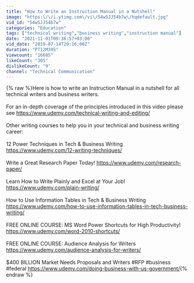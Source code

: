 ```yaml
---
title: "How to Write an Instruction Manual in a Nutshell"
image: "https:\/\/i.ytimg.com\/vi\/54wSJJ54b7w\/hqdefault.jpg"
vid_id: "54wSJJ54b7w"
categories: "Education"
tags: ["technical writing","business writing","instruction manual"]
date: "2021-11-01T09:36:57+03:00"
vid_date: "2019-07-14T20:16:00Z"
duration: "PT12M39S"
viewcount: "16685"
likeCount: "305"
dislikeCount: "9"
channel: "Technical Communication"
---
```

{% raw %}Here is how to write an Instruction Manual in a nutshell for all technical writers and business writers. <br /><br />For an in-depth coverage of the principles introduced in this video please see <a rel="nofollow" target="blank" href="https://www.udemy.com/technical-writing-and-editing/">https://www.udemy.com/technical-writing-and-editing/</a><br /><br />Other writing courses to help you in your technical and business writing career:<br /><br />12 Power Techniques in Tech &amp; Business Writing <a rel="nofollow" target="blank" href="https://www.udemy.com/12-writing-techniques/">https://www.udemy.com/12-writing-techniques/</a><br /><br />Write a Great Research Paper Today! <a rel="nofollow" target="blank" href="https://www.udemy.com/research-paper/">https://www.udemy.com/research-paper/</a><br /><br />Learn How to Write Plainly and Excel at Your Job! <a rel="nofollow" target="blank" href="https://www.udemy.com/plain-writing/">https://www.udemy.com/plain-writing/</a><br /><br />How to Use Information Tables in Tech &amp; Business Writing <a rel="nofollow" target="blank" href="https://www.udemy.com/how-to-use-information-tables-in-tech-business-writing/">https://www.udemy.com/how-to-use-information-tables-in-tech-business-writing/</a><br /><br />FREE ONLINE COURSE: MS Word Power Shortcuts for High Productivity! <a rel="nofollow" target="blank" href="https://www.udemy.com/word-2010-shortcuts/">https://www.udemy.com/word-2010-shortcuts/</a><br /><br />FREE ONLINE COURSE: Audience Analysis for Writers <a rel="nofollow" target="blank" href="https://www.udemy.com/audience-analysis-for-writers/">https://www.udemy.com/audience-analysis-for-writers/</a><br /><br />$400 BILLION Market Needs Proposals and Writers #RFP  #business #federal <a rel="nofollow" target="blank" href="https://www.udemy.com/doing-business-with-us-government/">https://www.udemy.com/doing-business-with-us-government/</a>{% endraw %}
